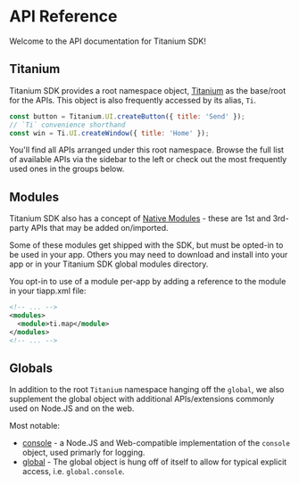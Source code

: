 # API Reference

Welcome to the API documentation for Titanium SDK!

## Titanium

Titanium SDK provides a root namespace object, [Titanium](/api/titanium/) as the base/root for the APIs.
This object is also frequently accessed by its alias, `Ti`.

``` js
const button = Titanium.UI.createButton({ title: 'Send' });
// `Ti` convenience shorthand
const win = Ti.UI.createWindow({ title: 'Home' });
```

You'll find all APIs arranged under this root namespace. Browse the full list of available APIs via the sidebar to the left or check out the most frequently used ones in the groups below.

<ModuleGroups />

## Modules

Titanium SDK also has a concept of [Native Modules](/api/modules/) - these are 1st and 3rd-party APIs that may be added on/imported.

Some of these modules get shipped with the SDK, but must be opted-in to be used in your app. Others you may need to download and install into your app or in your Titanium SDK global modules directory.

You opt-in to use of a module per-app by adding a reference to the module in your tiapp.xml file:

``` xml
<!-- ... -->
<modules>
  <module>ti.map</module>
</modules>
<!-- ... -->
```

## Globals

In addition to the root `Titanium` namespace hanging off the `global`, we also supplement the global object with additional APIs/extensions commonly used on Node.JS and on the web.

Most notable:

- [console](/api/global/console) - a Node.JS and Web-compatible implementation of the `console` object, used primarly for logging.
- [global](/api/global) - The global object is hung off of itself to allow for typical explicit access, i.e. `global.console`.
